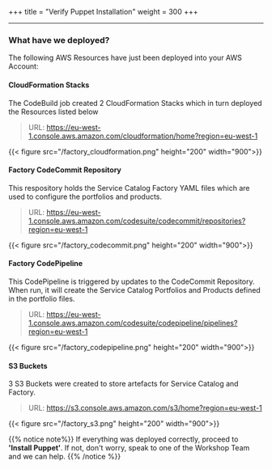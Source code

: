 +++
title = "Verify Puppet Installation"
weight = 300
+++

---

### What have we deployed?
The following AWS Resources have just been deployed into your AWS Account:

#### CloudFormation Stacks
The CodeBuild job created 2 CloudFormation Stacks which in turn deployed the Resources listed below

> URL: https://eu-west-1.console.aws.amazon.com/cloudformation/home?region=eu-west-1

{{< figure src="/factory_cloudformation.png" height="200" width="900">}}

#### Factory CodeCommit Repository
This respository holds the Service Catalog Factory YAML files which are used to configure the portfolios and products.

> URL: https://eu-west-1.console.aws.amazon.com/codesuite/codecommit/repositories?region=eu-west-1

{{< figure src="/factory_codecommit.png" height="200" width="900">}}

#### Factory CodePipeline
This CodePipeline is triggered by updates to the CodeCommit Repository. When run, it will create the Service Catalog Portfolios and Products defined in the portfolio files. 

> URL: https://eu-west-1.console.aws.amazon.com/codesuite/codepipeline/pipelines?region=eu-west-1

{{< figure src="/factory_codepipeline.png" height="200" width="900">}}

#### S3 Buckets
3 S3 Buckets were created to store artefacts for Service Catalog and Factory.

> URL: https://s3.console.aws.amazon.com/s3/home?region=eu-west-1

{{< figure src="/factory_s3.png" height="200" width="900">}}

{{% notice note%}}
If everything was deployed correctly, proceed to **'Install Puppet'**. If not, don't worry, speak to one of the Workshop Team and we can help.
{{% /notice %}}